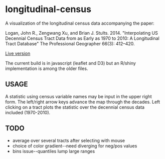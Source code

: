 # longitudinal-census

A visualization of the longitudinal census data accompanying the paper:

Logan, John R., Zengwang Xu, and Brian J. Stults. 2014. "Interpolating US Decennial Census Tract Data from as Early as 1970 to 2010: A Longitudinal Tract Database" The Professional Geographer 66(3): 412–420.

[Live version](https://htmlpreview.github.io/?https://github.com/haben-michael/longitudinal-census/blob/master/census.html)

The current build is in javascript (leaflet and D3) but an R/shiny implementation is among the older files.

## USAGE
A statistic using census variable names may be input in the upper right form. The left/right arrow keys advance the map through the decades. Left clicking on a tract plots the statistic over the decennial census data included (1970-2010).

## TODO
  * average over several tracts after selecting with mouse
  * choice of color gradient--need diverging for neg/pos values
  * bins issue--quantiles lump large ranges
